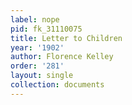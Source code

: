 ```yaml
---
label: nope
pid: fk_31110075
title: Letter to Children
year: '1902'
author: Florence Kelley
order: '281'
layout: single
collection: documents
---
```

